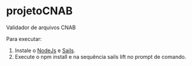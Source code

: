 # projetoCNAB

Validador de arquivos CNAB

Para executar:
  1. Instale o [NodeJs](https://nodejs.org) e [Sails](http://sailsjs.org).
  2. Execute o npm install e na sequência sails lift no prompt de comando.
